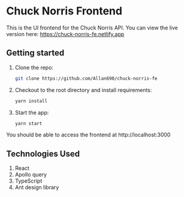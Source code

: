 # Chuck Norris Frontend
This is the UI frontend for the Chuck Norris API. You can view the live version here: https://chuck-norris-fe.netlify.app

## Getting started
1. Clone the repo:
      ```bash
      git clone https://github.com/Allan690/chuck-norris-fe
      ```
2. Checkout to the root directory and install requirements:

    ```bash
    yarn install
    ```
3. Start the app:

    ```bash
    yarn start
    ```
You should be able to access the frontend at http://localhost:3000

## Technologies Used
1. React 
2. Apollo query
3. TypeScript
4. Ant design library
